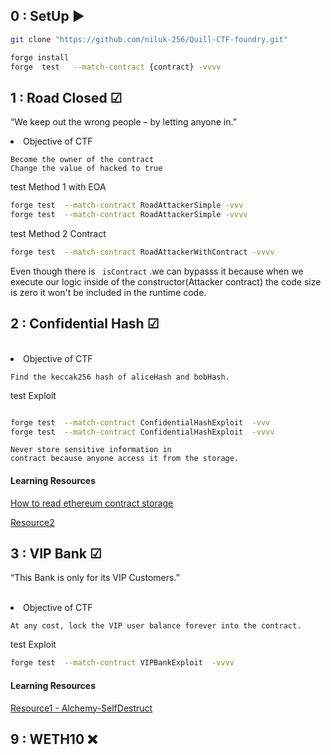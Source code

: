 ## 0 : SetUp ▶

```bash
git clone "https://github.com/niluk-256/Quill-CTF-foundry.git"

forge install
forge  test   --match-contract {contract} -vvvv

```

## 1 : Road Closed ☑

“We keep out the wrong people – by letting anyone in.”
<br>

<li>Objective of CTF </li>

```
Become the owner of the contract
Change the value of hacked to true
```

test Method 1 with EOA

```bash
forge test  --match-contract RoadAttackerSimple -vvv
forge test  --match-contract RoadAttackerSimple -vvvv

```

test Method 2 Contract

```bash
forge test  --match-contract RoadAttackerWithContract -vvvv
```

Even though there is ` isContract` .we can bypasss it because when we execute our logic inside of the constructor(Attacker contract) the code size is zero it won't be included in the runtime code.

## 2 : Confidential Hash ☑

<br>

<li>Objective of CTF </li>

```
Find the keccak256 hash of aliceHash and bobHash.
```

test Exploit

```bash

forge test  --match-contract ConfidentialHashExploit  -vvv
forge test  --match-contract ConfidentialHashExploit  -vvvv

```

```
Never store sensitive information in
contract because anyone access it from the storage.
```

#### Learning Resources

[How to read ethereum contract storage](https://medium.com/@dariusdev/how-to-read-ethereum-contract-storage-44252c8af925)

[Resource2 ](https://medium.com/coinmonks/hacking-secrets-in-ethereum-smart-contracts-646c638c395c)

## 3 : VIP Bank ☑

“This Bank is only for its VIP Customers.”

<br>

<li>Objective of CTF </li>

```
At any cost, lock the VIP user balance forever into the contract.
```

test Exploit

```bash
forge test  --match-contract VIPBankExploit  -vvvv
```

#### Learning Resources

[Resource1 - Alchemy-SelfDestruct](https://www.alchemy.com/overviews/selfdestruct-solidity)

## 9 : WETH10 ❌
